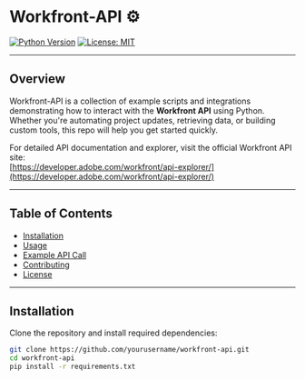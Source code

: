 # Workfront-API ⚙️

[![Python Version](https://img.shields.io/badge/python-3.8%2B-blue)](https://www.python.org/)
[![License: MIT](https://img.shields.io/badge/License-MIT-green.svg)](LICENSE)


---

## Overview

Workfront-API is a collection of example scripts and integrations demonstrating how to interact with the **Workfront API** using Python. Whether you're automating project updates, retrieving data, or building custom tools, this repo will help you get started quickly.

For detailed API documentation and explorer, visit the official Workfront API site:  
[https://developer.adobe.com/workfront/api-explorer/](https://developer.adobe.com/workfront/api-explorer/)

---

## Table of Contents

- [Installation](#installation)  
- [Usage](#usage)  
- [Example API Call](#example-api-call)  
- [Contributing](#contributing)  
- [License](#license)  

---

## Installation

Clone the repository and install required dependencies:

```bash
git clone https://github.com/yourusername/workfront-api.git
cd workfront-api
pip install -r requirements.txt
